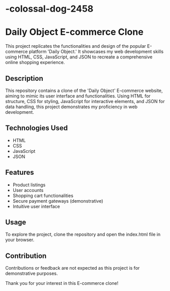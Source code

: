 # -colossal-dog-2458
# Daily Object E-commerce Clone

This project replicates the functionalities and design of the popular E-commerce platform 'Daily Object.' It showcases my web development skills using HTML, CSS, JavaScript, and JSON to recreate a comprehensive online shopping experience.

## Description

This repository contains a clone of the 'Daily Object' E-commerce website, aiming to mimic its user interface and functionalities. Using HTML for structure, CSS for styling, JavaScript for interactive elements, and JSON for data handling, this project demonstrates my proficiency in web development.

## Technologies Used

- HTML
- CSS
- JavaScript
- JSON

## Features

- Product listings
- User accounts
- Shopping cart functionalities
- Secure payment gateways (demonstrative)
- Intuitive user interface

## Usage

To explore the project, clone the repository and open the index.html file in your browser.

## Contribution

Contributions or feedback are not expected as this project is for demonstrative purposes.



Thank you for your interest in this E-commerce clone!
